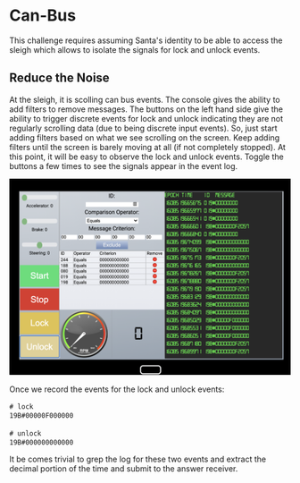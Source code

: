 # Can-Bus
This challenge requires assuming Santa's identity to be able to access the sleigh which allows to isolate the signals for lock and unlock events.
## Reduce the Noise
At the sleigh, it is scolling can bus events. The console gives the ability to add filters to remove messages. The buttons on the left hand side give the ability to trigger discrete events for lock and unlock indicating they are not regularly scrolling data (due to being discrete input events). So, just start adding filters based on what we see scrolling on the screen. Keep adding filters until the screen is barely moving at all (if not completely stopped). At this point, it will be easy to observe the lock and unlock events. Toggle the buttons a few times to see the signals appear in the event log.

![Filtering the Messages](img/msg-filter.png)

Once we record the events for the lock and unlock events:

```
# lock
19B#00000F000000

# unlock
19B#000000000000
```

It be comes trivial to grep the log for these two events and extract the decimal portion of the time and submit to the answer receiver.